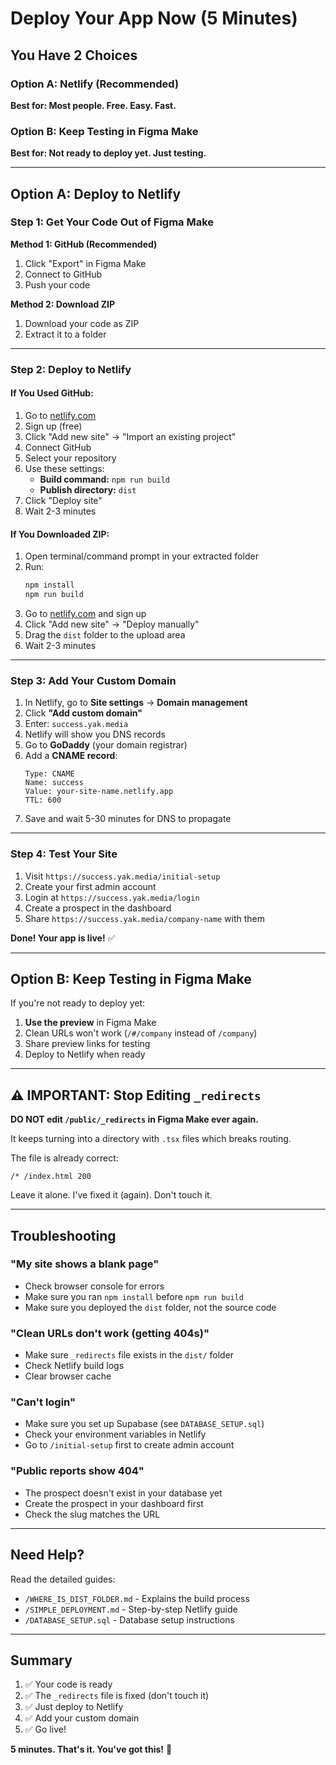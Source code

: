 # Deploy Your App Now (5 Minutes)

## You Have 2 Choices

### Option A: Netlify (Recommended)
**Best for: Most people. Free. Easy. Fast.**

### Option B: Keep Testing in Figma Make
**Best for: Not ready to deploy yet. Just testing.**

---

## Option A: Deploy to Netlify

### Step 1: Get Your Code Out of Figma Make

**Method 1: GitHub (Recommended)**
1. Click "Export" in Figma Make
2. Connect to GitHub
3. Push your code

**Method 2: Download ZIP**
1. Download your code as ZIP
2. Extract it to a folder

---

### Step 2: Deploy to Netlify

#### If You Used GitHub:
1. Go to [netlify.com](https://netlify.com)
2. Sign up (free)
3. Click "Add new site" → "Import an existing project"
4. Connect GitHub
5. Select your repository
6. Use these settings:
   - **Build command:** `npm run build`
   - **Publish directory:** `dist`
7. Click "Deploy site"
8. Wait 2-3 minutes

#### If You Downloaded ZIP:
1. Open terminal/command prompt in your extracted folder
2. Run:
   ```bash
   npm install
   npm run build
   ```
3. Go to [netlify.com](https://netlify.com) and sign up
4. Click "Add new site" → "Deploy manually"
5. Drag the `dist` folder to the upload area
6. Wait 2-3 minutes

---

### Step 3: Add Your Custom Domain

1. In Netlify, go to **Site settings** → **Domain management**
2. Click **"Add custom domain"**
3. Enter: `success.yak.media`
4. Netlify will show you DNS records
5. Go to **GoDaddy** (your domain registrar)
6. Add a **CNAME record**:
   ```
   Type: CNAME
   Name: success
   Value: your-site-name.netlify.app
   TTL: 600
   ```
7. Save and wait 5-30 minutes for DNS to propagate

---

### Step 4: Test Your Site

1. Visit `https://success.yak.media/initial-setup`
2. Create your first admin account
3. Login at `https://success.yak.media/login`
4. Create a prospect in the dashboard
5. Share `https://success.yak.media/company-name` with them

**Done! Your app is live!** ✅

---

## Option B: Keep Testing in Figma Make

If you're not ready to deploy yet:

1. **Use the preview** in Figma Make
2. Clean URLs won't work (`/#/company` instead of `/company`)
3. Share preview links for testing
4. Deploy to Netlify when ready

---

## ⚠️ IMPORTANT: Stop Editing `_redirects`

**DO NOT edit `/public/_redirects` in Figma Make ever again.**

It keeps turning into a directory with `.tsx` files which breaks routing.

The file is already correct:
```
/* /index.html 200
```

Leave it alone. I've fixed it (again). Don't touch it.

---

## Troubleshooting

### "My site shows a blank page"
- Check browser console for errors
- Make sure you ran `npm install` before `npm run build`
- Make sure you deployed the `dist` folder, not the source code

### "Clean URLs don't work (getting 404s)"
- Make sure `_redirects` file exists in the `dist/` folder
- Check Netlify build logs
- Clear browser cache

### "Can't login"
- Make sure you set up Supabase (see `DATABASE_SETUP.sql`)
- Check your environment variables in Netlify
- Go to `/initial-setup` first to create admin account

### "Public reports show 404"
- The prospect doesn't exist in your database yet
- Create the prospect in your dashboard first
- Check the slug matches the URL

---

## Need Help?

Read the detailed guides:
- `/WHERE_IS_DIST_FOLDER.md` - Explains the build process
- `/SIMPLE_DEPLOYMENT.md` - Step-by-step Netlify guide
- `/DATABASE_SETUP.sql` - Database setup instructions

---

## Summary

1. ✅ Your code is ready
2. ✅ The `_redirects` file is fixed (don't touch it)
3. ✅ Just deploy to Netlify
4. ✅ Add your custom domain
5. ✅ Go live!

**5 minutes. That's it. You've got this!** 🚀
